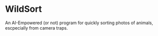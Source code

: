 # WildSort
An AI-Empowered (or not) program for quickly sorting photos of animals, escpecially from camera traps.
